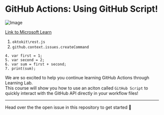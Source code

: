 # GitHub Actions: Using GitHub Script!

![Image](https://docs.microsoft.com/learn/azure-devops/shared/media/mara.png)

[Link to Microsoft Learn](https://docs.microsoft.com/learn)

1. `oktokit\rest.js`
2. `github.context.issues.createCommand`

`````
4. var first = 1;
5. var second = 2;
6. var sum = first + second;
7. print(sum);
``````

We are so excited to help you continue learning GitHub Actions through Learning Lab. <br/> This course will show you how to use an aciton called `GitHub Script` to quickly interact with the GitHub API directly in your workflow files!

---

Head over the the open issue in this repository to get started :tada:

